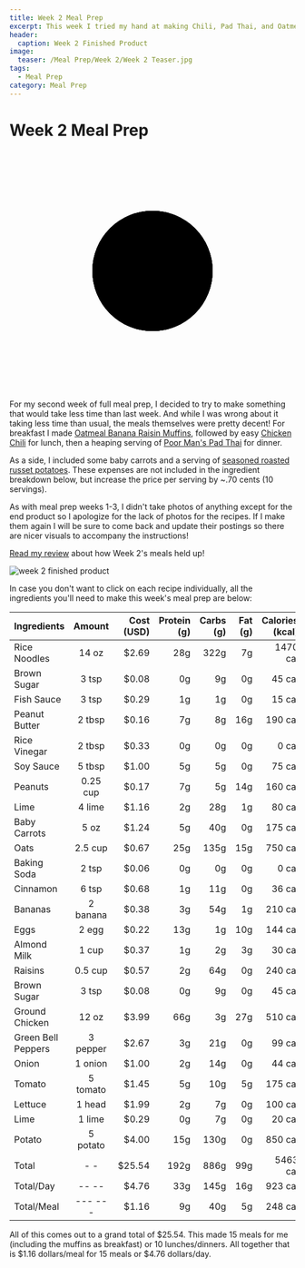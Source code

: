 ```yaml
---
title: Week 2 Meal Prep
excerpt: This week I tried my hand at making Chili, Pad Thai, and Oatmeal Muffins. The muffins were questionable. 
header:
  caption: Week 2 Finished Product
image:
  teaser: /Meal Prep/Week 2/Week 2 Teaser.jpg
tags: 
  - Meal Prep
category: Meal Prep
---
```


# Week 2 Meal Prep

<figure>
  <figcaption></figcaption>
	<svg viewBox="0 0 63.6619772368 63.6619772368">
		<circle class="pie1" cx="31.8309886184" cy="31.8309886184" r="15.9154943092"/>
		<circle class="pie2" cx="31.8309886184" cy="31.8309886184" r="15.9154943092"/>
		<circle class="pie3" cx="31.8309886184" cy="31.8309886184" r="15.9154943092"/>
		<circle class="pie4" cx="31.8309886184" cy="31.8309886184" r="15.9154943092"/>
	</svg>
</figure>

For my second week of full meal prep, I decided to try to make something that would take less time than last week. And while I was wrong about it taking less time than usual, the meals themselves were pretty decent! For breakfast I made [Oatmeal Banana Raisin Muffins](http://underwriteyourlife.com/comingsoon/), followed by easy [Chicken Chili](http://underwriteyourlife.com/comingsoon/) for lunch, then a heaping serving of [Poor Man's Pad Thai](http://underwriteyourlife.com/recipe/PoorManPadThai/) for dinner. 

As a side, I included some baby carrots and a serving of [seasoned roasted russet potatoes](http://underwriteyourlife.com/recipe/RoastedSeasonedPotatoes/). These expenses are not included in the ingredient breakdown below, but increase the price per serving by ~.70 cents (10 servings). 

As with meal prep weeks 1-3, I didn't take photos of anything except for the end product so I apologize for the lack of photos for the recipes. If I make them again I will be sure to come back and update their postings so there are nicer visuals to accompany the instructions!

[Read my review](http://underwriteyourlife.com/comingsoon/) about how Week 2's meals held up!

![week 2 finished product](https://github.com/underwriteyourlife/underwriteyourlife.github.io/blob/master/images/Meal%20Prep/Week%202/Week%202%20Finished%20Product.jpg?raw=true "Week 2 Finished Meal Prep")

In case you don't want to click on each recipe individually, all the ingredients you'll need to make this week's meal prep are below:

|	**Ingredients**	|	**Amount**		|	 **Cost (USD)** 	|	**Protein (g)**	|	**Carbs (g)**	|	**Fat (g)**	|	**Calories (kcal)**
|	:----------	|	:----------:		|	 ---------: 	|	 ---------: 	|	 ---------: 	|	 ---------: 	|	 ---------: 
|	Rice Noodles	|	14	oz	|	 $2.69 	|	28g	|	322g	|	7g	|	1470 cal
|	Brown Sugar	|	3	tsp	|	 $0.08 	|	0g	|	9g	|	0g	|	45 cal
|	Fish Sauce	|	3	tsp	|	 $0.29 	|	1g	|	1g	|	0g	|	15 cal
|	Peanut Butter	|	2	tbsp	|	 $0.16 	|	7g	|	8g	|	16g	|	190 cal
|	Rice Vinegar	|	2	tbsp	|	 $0.33 	|	0g	|	0g	|	0g	|	0 cal
|	Soy Sauce	|	5	tbsp	|	 $1.00 	|	5g	|	5g	|	0g	|	75 cal
|	Peanuts	|	0.25	cup	|	 $0.17 	|	7g	|	5g	|	14g	|	160 cal
|	Lime	|	4	lime	|	 $1.16 	|	2g	|	28g	|	1g	|	80 cal
|	Baby Carrots	|	5	oz	|	 $1.24 	|	5g	|	40g	|	0g	|	175 cal
|	Oats	|	2.5	cup	|	 $0.67 	|	25g	|	135g	|	15g	|	750 cal
|	Baking Soda	|	2	tsp	|	 $0.06 	|	0g	|	0g	|	0g	|	0 cal
|	Cinnamon	|	6	tsp	|	 $0.68 	|	1g	|	11g	|	0g	|	36 cal
|	Bananas	|	2	banana	|	 $0.38 	|	3g	|	54g	|	1g	|	210 cal
|	Eggs 	|	2	egg	|	 $0.22 	|	13g	|	1g	|	10g	|	144 cal
|	Almond Milk	|	1	cup	|	 $0.37 	|	1g	|	2g	|	3g	|	30 cal
|	Raisins	|	0.5	cup	|	 $0.57 	|	2g	|	64g	|	0g	|	240 cal
|	Brown Sugar	|	3	tsp	|	 $0.08 	|	0g	|	9g	|	0g	|	45 cal
|	Ground Chicken	|	12	oz	|	 $3.99 	|	66g	|	3g	|	27g	|	510 cal
|	Green Bell Peppers	|	3	pepper	|	 $2.67 	|	3g	|	21g	|	0g	|	99 cal
|	Onion	|	1	onion	|	 $1.00 	|	2g	|	14g	|	0g	|	44 cal
|	Tomato	|	5	tomato	|	 $1.45 	|	5g	|	10g	|	5g	|	175 cal
|	Lettuce	|	1	head	|	 $1.99 	|	2g	|	7g	|	0g	|	100 cal
|	Lime	|	1	lime	|	 $0.29 	|	0g	|	7g	|	0g	|	20 cal
|	Potato	|	5	potato	|	 $4.00 	|	15g	|	130g	|	0g	|	850 cal
|	Total	|	-	-	|	 $25.54 	|	192g	|	886g	|	99g	|	5463 cal
|	Total/Day	|	--	--	|	 $4.76 	|	33g	|	145g	|	16g	|	923 cal
|	Total/Meal	|	---	---	|	 $1.16 	|	9g	|	40g	|	5g	|	248 cal

All of this comes out to a grand total of $25.54. This made 15 meals for me (including the muffins as breakfast) or 10 lunches/dinners. All together that is $1.16 dollars/meal for 15 meals or $4.76 dollars/day. 

